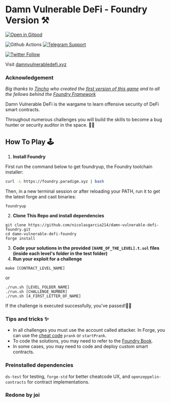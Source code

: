 # Damn Vulnerable DeFi - Foundry Version ⚒️

[![Open in Gitpod](https://gitpod.io/button/open-in-gitpod.svg)](https://gitpod.io/#https://github.com/nicolasgarcia214/damn-vulnerable-defi-foundry)

![Github Actions][gha-badge] [![Telegram Support][tg-support-badge]][tg-support-url]

[gha-badge]: https://img.shields.io/github/workflow/status/nicolasgarcia214/damn-vulnerable-defi-foundry/CI
[tg-support-badge]: https://img.shields.io/endpoint?color=neon&logo=telegram&label=support&style=flat-square&url=https%3A%2F%2Ftg.sumanjay.workers.dev%2Ffoundry_support
[tg-support-url]: https://t.me/foundry_support

[![Twitter Follow](https://img.shields.io/twitter/follow/ngp2311?label=Follow%20me%20%40ngp2311&style=social)](https://twitter.com/ngp2311)

Visit [damnvulnerabledefi.xyz](https://damnvulnerabledefi.xyz)

### Acknowledgement
*Big thanks to [Tincho](https://twitter.com/tinchoabbate) who created the [first version of this game](https://github.com/tinchoabbate/damn-vulnerable-defi/tree/v2.0.0) and to all the fellows behind the [Foundry Framework](https://github.com/gakonst/foundry/graphs/contributors)*

Damn Vulnerable DeFi is the wargame to learn offensive security of DeFi smart contracts.

Throughout numerous challenges you will build the skills to become a bug hunter or security auditor in the space. 🕵️‍♂️

## How To Play 🕹️

1.  **Install Foundry**

First run the command below to get foundryup, the Foundry toolchain installer:

``` bash
curl -L https://foundry.paradigm.xyz | bash
```

Then, in a new terminal session or after reloading your PATH, run it to get the latest forge and cast binaries:

``` console
foundryup
```

2. **Clone This Repo and install dependencies**
``` 
git clone https://github.com/nicolasgarcia214/damn-vulnerable-defi-foundry.git
cd damn-vulnerable-defi-foundry
forge install
```
3. **Code your solutions in the provided `[NAME_OF_THE_LEVEL].t.sol` files (inside each level's folder in the test folder)**
4. **Run your exploit for a challenge**
```
make [CONTRACT_LEVEL_NAME]
```
or
```
./run.sh [LEVEL_FOLDER_NAME]
./run.sh [CHALLENGE_NUMBER]
./run.sh [4_FIRST_LETTER_OF_NAME] 
```
If the challenge is executed successfully, you've passed!🙌🙌

### Tips and tricks ✨
- In all challenges you must use the account called attacker. In Forge, you can use the [cheat code](https://github.com/gakonst/foundry/tree/master/forge#cheat-codes) `prank` or `startPrank`.
- To code the solutions, you may need to refer to the [Foundry Book](https://book.getfoundry.sh/).
- In some cases, you may need to code and deploy custom smart contracts.

### Preinstalled dependencies

`ds-test` for testing, `forge-std` for better cheatcode UX, and `openzeppelin-contracts` for contract implementations.

### Redone by joi

